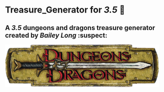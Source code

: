 # Treasure_Generator for *3.5* :dragon:
## A *3.5* dungeons and dragons treasure generator created by *Bailey Long* :suspect:
![D&D Logo](logo_d&d_1.png)